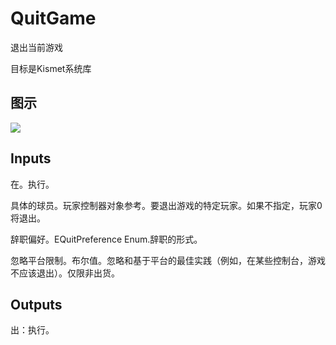 # QuitGame

退出当前游戏

目标是Kismet系统库

## 图示

![]($-20221218-19073024.png)

## Inputs

在。执行。

具体的球员。玩家控制器对象参考。要退出游戏的特定玩家。如果不指定，玩家0将退出。

辞职偏好。EQuitPreference Enum.辞职的形式。

忽略平台限制。布尔值。忽略和基于平台的最佳实践（例如，在某些控制台，游戏不应该退出）。仅限非出货。  

## Outputs

出：执行。
